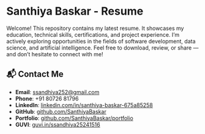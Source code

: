 # Santhiya Baskar - Resume

Welcome! This repository contains my latest resume.
It showcases my education, technical skills, certifications, and project experience.
I’m actively exploring opportunities in the fields of software development, data science, and artificial intelligence.
Feel free to download, review, or share — and don’t hesitate to connect with me!

## 📬 Contact Me

- **Email**: ssandhiya252@gmail.com  
- **Phone**: +91 80726 81796  
- **LinkedIn**: [linkedin.com/in/santhiya-baskar-675a85258](https://www.linkedin.com/in/santhiya-baskar-675a85258)  
- **GitHub**: [github.com/SanthiyaBaskar](https://github.com/SanthiyaBaskar)  
- **Portfolio**: [github.com/SanthiyaBaskar/portfolio](https://github.com/SanthiyaBaskar/portfolio)  
- **GUVI**: [guvi.in/ssandhiya25241516](https://www.guvi.in/ssandhiya25241516)
